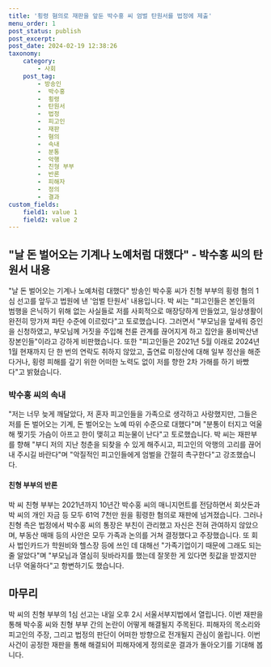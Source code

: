 ```yaml
---
title: '횡령 혐의로 재판을 앞둔 박수홍 씨 엄벌 탄원서를 법정에 제출'
menu_order: 1
post_status: publish
post_excerpt: 
post_date: 2024-02-19 12:38:26
taxonomy:
    category:
        - 사회
    post_tag:
        - 방송인
        -  박수홍
        -  횡령
        -  탄원서
        -  법정
        -  피고인
        -  재판
        -  혐의
        -  속내
        -  분통
        -  악행
        -  친형 부부
        -  반론
        -  피해자
        -  정의
        -  결과
custom_fields:
    field1: value 1
    field2: value 2
---
```


## "날 돈 벌어오는 기계나 노예처럼 대했다" - 박수홍 씨의 탄원서 내용
"날 돈 벌어오는 기계나 노예처럼 대했다" 방송인 박수홍 씨가 친형 부부의 횡령 혐의 1심 선고를 앞두고 법원에 낸 '엄벌 탄원서' 내용입니다. 박 씨는 "피고인들은 본인들의 범행을 은닉하기 위해 없는 사실들로 저를 사회적으로 매장당하게 만들었고, 일상생활이 완전히 망가져 파탄 수준에 이르렀다"고 토로했습니다. 그러면서 "부모님을 앞세워 증인을 신청하였고, 부모님께 거짓을 주입해 천륜 관계를 끊어지게 하고 집안을 풍비박산낸 장본인들"이라고 강하게 비판했습니다. 또한 "피고인들은 2021년 5월 이래로 2024년 1월 현재까지 단 한 번의 연락도 취하지 않았고, 출연료 미정산에 대해 일부 정산을 해준다거나, 횡령 피해를 갚기 위한 어떠한 노력도 없이 저를 향한 2차 가해를 하기 바빴다"고 밝혔습니다.
### 박수홍 씨의 속내
"저는 너무 늦게 깨달았다, 저 혼자 피고인들을 가족으로 생각하고 사랑했지만, 그들은 저를 돈 벌어오는 기계, 돈 벌어오는 노예 따위 수준으로 대했다"며 "분통이 터지고 억울해 찢기듯 가슴이 아프고 한이 맺히고 피눈물이 난다"고 토로했습니다. 박 씨는 재판부를 향해 "부디 저의 지난 청춘을 되찾을 수 있게 해주시고, 피고인의 악행의 고리를 끊어내 주시길 바란다"며 "악질적인 피고인들에게 엄벌을 간절히 촉구한다"고 강조했습니다.
#### 친형 부부의 반론
박 씨 친형 부부는 2021년까지 10년간 박수홍 씨의 매니지먼트를 전담하면서 회삿돈과 박 씨의 개인 자금 등 모두 61억 7천만 원을 횡령한 혐의로 재판에 넘겨졌습니다. 그러나 친형 측은 법정에서 박수홍 씨의 통장은 부친이 관리했고 자신은 전혀 관여하지 않았으며, 부동산 매매 등의 사안은 모두 가족과 논의를 거쳐 결정했다고 주장했습니다. 또 회사 법인카드가 학원비와 헬스장 등에 쓰인 데 대해선 "가족기업이기 때문에 그래도 되는 줄 알았다"며 "부모님과 열심히 뒷바라지를 했는데 잘못한 게 있다면 죗값을 받겠지만 너무 억울하다"고 항변하기도 했습니다.
## 마무리
박 씨의 친형 부부의 1심 선고는 내일 오후 2시 서울서부지법에서 열립니다. 이번 재판을 통해 박수홍 씨와 친형 부부 간의 논란이 어떻게 해결될지 주목된다. 피해자의 목소리와 피고인의 주장, 그리고 법정의 판단이 어떠한 방향으로 전개될지 관심이 쏠립니다. 이번 사건이 공정한 재판을 통해 해결되어 피해자에게 정의로운 결과가 돌아오기를 기대해 봅니다.
